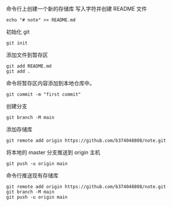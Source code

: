 <!--
 * @Author: Xjie<374048808@qq.com>
 * @Date: 2022-01-20 13:10:02
 * @LastEditors: Xjie<374048808@qq.com>
 * @LastEditTime: 2022-01-20 13:23:39
 * @Description:
-->

命令行上创建一个新的存储库
写入字符并创建 README 文件

```
echo "# note" >> README.md
```

初始化 git

```
git init
```

添加文件到暂存区

```
git add README.md
git add .
```

命令将暂存区内容添加到本地仓库中。

```
git commit -m "first commit"
```

创建分支

```
git branch -M main
```

添加存储库

```
git remote add origin https://github.com/b374048808/note.git
```

将本地的 master 分支推送到 origin 主机

```
git push -u origin main
```

命令行推送现有存储库

```
git remote add origin https://github.com/b374048808/note.git
git branch -M main
git push -u origin main
```
